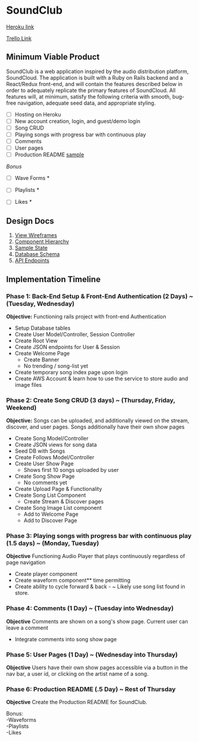 # SoundClub

[Heroku link][heroku]

[Trello Link][trello]

[heroku]: http://soundclub.herokuapp.com/
[trello]: https://trello.com/b/GxWbUvef/soundclub

## Minimum Viable Product

SoundClub is a web application inspired by the audio distribution platform, SoundCloud. The application is built with a Ruby on Rails backend and a React/Redux front-end, and will contain the features described below in order to adequately replicate the primary features of SoundCloud. All features will, at minimum, satisfy the following criteria with smooth, bug-free navigation, adequate seed data, and appropriate styling.

- [ ] Hosting on Heroku
- [ ] New account creation, login, and guest/demo login
- [ ] Song CRUD
- [ ] Playing songs with progress bar with continuous play
- [ ] Comments
- [ ] User pages
- [ ] Production README [sample](docs/production_readme.md)

*Bonus*
- [ ] Wave Forms *
- [ ] Playlists *
- [ ] Likes *


## Design Docs

1. [View Wireframes](wireframes/)
2. [Component Hierarchy](component-hierarchy.md)
3. [Sample State](sample-state.md)
4. [Database Schema](schema.md)
5. [API Endpoints](api-endpoints.md)

## Implementation Timeline

### Phase 1: Back-End Setup & Front-End Authentication (2 Days) ~ (Tuesday, Wednesday)
**Objective:** Functioning rails project with front-end Authentication

  - Setup Database tables
  - Create User Model/Controller, Session Controller
  - Create Root View
  - Create JSON endpoints for User & Session
  - Create Welcome Page
    - Create Banner
    - No trending / song-list yet
  - Create temporary song index page upon login
  - Create AWS Account & learn how to use the service to store audio and image files

### Phase 2: Create Song CRUD (3 days) ~ (Thursday, Friday, Weekend)
**Objective:** Songs can be uploaded, and additionally viewed on the stream, discover, and user pages. Songs additionally have their own show pages

  - Create Song Model/Controller
  - Create JSON views for song data
  - Seed DB with Songs
  - Create Follows Model/Controller
  - Create User Show Page
    - Shows first 10 songs uploaded by user
  - Create Song Show Page
    - No comments yet
  - Create Upload Page & Functionality
  - Create Song List Component
    - Create Stream & Discover pages
  - Create Song Image List component
    - Add to Welcome Page
    - Add to Discover Page

### Phase 3: Playing songs with progress bar with continuous play (1.5 days) ~ (Monday, Tuesday)
**Objective** Functioning Audio Player that plays continuously regardless of page navigation

  - Create player component
  - Create waveform component** time permitting
  - Create ability to cycle forward & back - ~ Likely use song list found in store.

### Phase 4: Comments (1 Day) ~ (Tuesday into Wednesday)
**Objective** Comments are shown on a song's show page. Current user can leave a comment

  - Integrate comments into song show page

### Phase 5: User Pages (1 Day) ~ (Wednesday into Thursday)
**Objective** Users have their own show pages accessible via a button in the nav bar, a user id, or clicking on the artist name of a song.

### Phase 6: Production README (.5 Day) ~ Rest of Thursday
**Objective** Create the Production README for SoundClub.

Bonus:  
-Waveforms  
-Playlists  
-Likes
